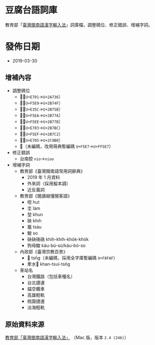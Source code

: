 # 豆腐台語詞庫

教育部「[臺灣閩南語漢字輸入法](https://depart.moe.edu.tw/ED2400/cp.aspx?n=BB47AA61331DDAC8)」詞庫檔，調整碼位、修正錯誤、增補字詞。

# 發佈日期
- 2019-03-30

## 增補內容
- 調整碼位
	- 𪜶（`U+E701`->`U+2A736`）
	- 𫝏（`U+F5E9`->`U+2B74F`）
	- 𫝛（`U+E35C`->`U+2B75B`）
	- 𫝺（`U+F5EA`->`U+2B77A`）
	- 𫝻（`U+F5EE`->`U+2B77B`）
	- 𫞼（`U+E703`->`U+2B7BC`）
	- 𫟂（`U+F5EF`->`U+2B7C2`）
	- 𬦰（`U+E705`->`U+2C9B0`）
	- 󿗧（未編碼，改用萌典暫編碼 `U+F5E7`->`U+FF5E7`）
- 修正錯誤
	- 台南腔 `nio`->`nioo`
- 增補字詞
	- 教育部《臺灣閩南語常用詞辭典》
		- 2019 年 1 月資料
		- 外來詞（採用擬本調）
		- 近反義詞
	- 教育部《閱讀越懂閩客語》
		- 唿 hut
		- 坔 làm
		- 堃 khun
		- 砄 khih
		- 竈 tsàu
		- 鮻 so
		- 砄砄硞硞	khih-khih-kho̍k-kho̍k
		- 狗母鮻	káu-bú-so/káu-bó-so
	- 內政部《臺灣宗教百景》
		- 󸾯 tsn̄g（未編碼，採用全字庫暫編碼 `U+F8FAF`）
		- 牽水󸾯 khan-tsuí-tsn̄g
	- 車站名
		- 台灣鐵路（包括車種名）
		- 台北捷運
		- 貓空纜車
		- 高雄輕軌
		- 桃園捷運
		- 淡海輕軌

## 原始資料來源

[教育部「臺灣閩南語漢字輸入法」](https://depart.moe.edu.tw/ED2400/cp.aspx?n=BB47AA61331DDAC8) （Mac 版，版本 `2.4 (246)`）